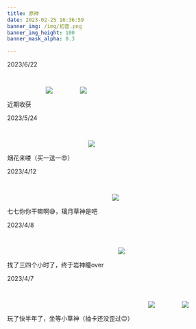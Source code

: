 ```yaml
---
title: 原神
date: 2023-02-25 16:36:59
banner_img: /img/初音.png
banner_img_height: 100
banner_mask_alpha: 0.3

---
```

<p class="note note-success">2023/6/22<p>
近期收获
<img src="/img/原神1/tkzj.jpg" style="margin: 30px;">
<img src="/img/原神1/wy.jpg" style="margin: 30px;">
<p class="note note-success">2023/5/24</p>
烟花来喽（买一送一😍）
<img src="/img/原神1/宵宫.jpg" style="margin: 30px;">

<p class="note note-success">2023/4/12</p>
七七你你干嘛啊😅，璃月草神是吧
<img src="/img/原神1/77.jpg" style="margin: 30px;">

<p class="note note-success">2023/4/8</p>
找了三四个小时了，终于岩神瞳over
<img src="/img/原神1/岩神瞳.jpg" style="margin: 30px;">

<p class="note note-success">2023/4/7</p>
玩了快半年了，坐等小草神（抽卡还没歪过😉）
<img src="/img/原神1/胡桃.jpg" style="margin: 30px;"></img>
<img src="/img/原神1/神里凌华.jpg" style="margin: 30px;"></img>

